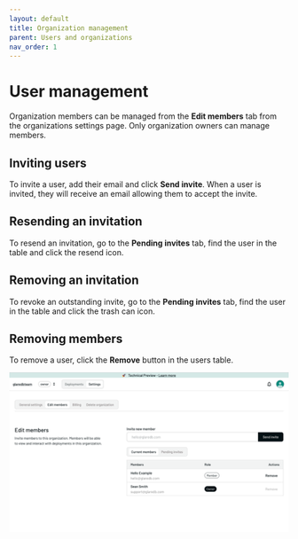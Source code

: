 ```yaml
---
layout: default
title: Organization management
parent: Users and organizations
nav_order: 1
---
```


# User management

Organization members can be managed from the **Edit members** tab from the
organizations settings page. Only organization owners can manage members.

## Inviting users

To invite a user, add their email and click **Send invite**. When a user is
invited, they will receive an email allowing them to accept the invite.

## Resending an invitation

To resend an invitation, go to the **Pending invites** tab, find the user in the
table and click the resend icon.

## Removing an invitation

To revoke an outstanding invite, go to the **Pending invites** tab, find the
user in the table and click the trash can icon.

## Removing members

To remove a user, click the **Remove** button in the users table.

![Edit members]

[Edit members]: /assets/images/edit-members.png
